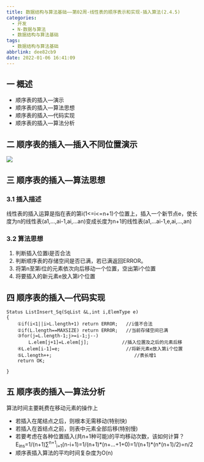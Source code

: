 ```yaml
---
title: 数据结构与算法基础——第02周-线性表的顺序表示和实现-插入算法(2.4.5)
categories:
  - 开发
  - N-数据与算法
  - 数据结构与算法基础
tags:
  - 数据结构与算法基础
abbrlink: dee82cb9
date: 2022-01-06 16:41:09
---
```

## 一 概述

* 顺序表的插入—演示
* 顺序表的插入—算法思想
* 顺序表的插入—代码实现
* 顺序表的插入—算法分析

<!--more-->

## 二 顺序表的插入—插入不同位置演示

![][1]

## 三 顺序表的插入—算法思想

### 3.1 插入描述

线性表的插入运算是指在表的第i(1<=i<=n+1)个位置上，插入一个新节点e，使长度为n的线性表(a1,...,ai-1,ai,...an)变成长度为n+1的线性表(a1,...ai-1,e,ai,...,an)

### 3.2 算法思想

1. 判断插入位置i是否合法
2. 判断顺序表的存储空间是否已满，若已满返回ERROR。
3. 将第n至第i位的元素依次向后移动一个位置，空出第i个位置
4. 将要插入的新元素e放入第i个位置

## 四 顺序表的插入—代码实现

```
Status ListInsert_Sq(SqList &L,int i,ElemType e)
{
 	①if(i<1||i>L.length+1) return ERROR;   //i值不合法
 	②if(L.length==MAXSIZE) return ERROR;   //当前存储空间已满
 	③for(j=L.length-1;j>=i-1;j--)
 		L.elem[j+1]=L.elem[j];            //插入位置及之后的元素后移
    ④L.elem[i-1]=e;                        //将新元素e放入第i个位置
    ⑤L.length++;							  //表长增1
    return OK;
 
}
```

## 五 顺序表的插入—算法分析

算法时间主要耗费在移动元素的操作上
* 若插入在尾结点之后，则根本无需移动(特别快)
* 若插入在首结点之前，则表中元素全部后移(特别慢)
* 若要考虑在各种位置插入(共n+1种可能)的平均移动次数，该如何计算？
  E<sub>ins</sub>=1/(n+1)∑<sup>n+1</sup><sub>i=1</sub>(n-i+1)=1/(n+1)\*(n+...+1+0)=1/(n+1)\*(n*(n+1)/2)=n/2
* 顺序表插入算法的平均时间复杂度为O(n)



[1]:https://fastly.jsdelivr.net/gh/pgzxc/cdn@master/blog-data-struct-basic/data-struct-2.4.5-insert-position.png
